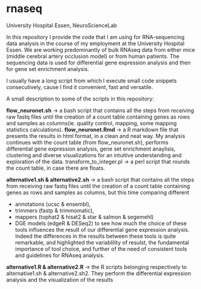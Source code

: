 # rnaseq
University Hospital Essen, NeuroScienceLab

In this repository I provide the code that I am using for RNA-sequencing data analysis in the course of my employment at the University Hospital Essen. We are working predominantly of bulk RNAseq data from either mice (middle cerebral artery occlusion model) or from human patients. The sequencing data is used for differential gene expression analysis and then for gene set enrichment analysis. 

I usually have a long script from which I execute small code snippets consecutively, cause I find it convenient, fast and versatile. 

A small description to some of the scripts in this repository: 

**flow_neuronet.sh** -> a bash script that contains all the steps from receiving raw fastq files until the creation of a count table containing genes as rows and samples as columns(ie. quality control, mapping, some mapping statistics calculations).
**flow_neuronet.Rmd** -> a R markdown file that presents the results in html format, in a clean and neat way. My analysis continues with the count table (from flow_neuronet.sh), performs differential gene expression analysis, gene set enrichment anaylisis, clustering and diverse visualizations for an intuitive understanding and exploration of the data. 
transform_to_integer.pl -> a perl script that rounds the count table, in case there are floats. 

**alternative1.sh & alternative2.sh** -> a bash script that contains all the steps from receiving raw fastq files until the creation of a count table containing genes as rows and samples as columns, but this time comparing different 
- annotations (ucsc & ensembl),
- trimmers (fastp & trimmomatic),
- mappers (tophat2 & hisat2 & star & salmon & segemehl)
- DGE models (edgeR & DESeq2)
to see how much the choice of these tools influences the result of our differential gene expression analysis. Indeed the differences in the results between these tools is quite remarkable, and highlighted the variablility of resulst, the fundamental importance of tool choice, and further of the need of consistent tools and guidelines for RNAseq analysis.

**alternative1.R & alternative2.R** -> the R scripts belonging respectively to alternative1.sh & alternative2.sh2. They perform the differential expression analysis and the visualization of the results 
